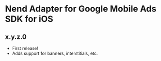 # Nend Adapter for Google Mobile Ads SDK for iOS

## x.y.z.0

- First release!
- Adds support for banners, interstitials, etc.
